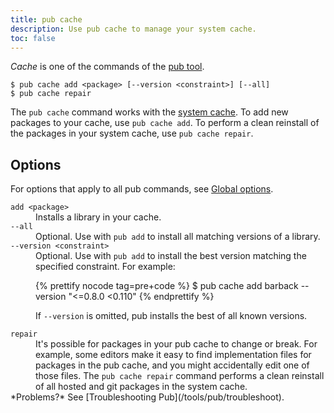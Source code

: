 ```yaml
---
title: pub cache
description: Use pub cache to manage your system cache.
toc: false
---
```


_Cache_ is one of the commands of the [pub tool](/tools/pub/cmd).

```
$ pub cache add <package> [--version <constraint>] [--all]
$ pub cache repair
```

The `pub cache` command works with the
[system cache](/tools/pub/glossary#system-cache).
To add new packages to your cache, use `pub cache add`.
To perform a clean reinstall of the packages in your system cache,
use `pub cache repair`.

## Options

For options that apply to all pub commands, see
[Global options](/tools/pub/cmd#global-options).

<dl>
<dt><code>add &lt;package&gt;</code></dt>
<dd>Installs a library in your cache.</dd>

<dt><code>--all</code></dt>
<dd>Optional. Use with <code>pub add</code> to install all
matching versions of a library.</dd>

<dt><code>--version &lt;constraint&gt;</code></dt>
<dd>Optional. Use with <code>pub add</code> to install the best
version matching the specified constraint. For example:

{% prettify nocode tag=pre+code %}
$ pub cache add barback --version "<=0.8.0 <0.110"
{% endprettify %}

If <code>--version</code> is omitted, pub installs the best of all known
versions.</dd>

<dt><code>repair</code></dt>
<dd>It's possible for packages in your pub cache to change or break.
For example, some editors make it easy to find implementation files for
packages in the pub cache, and you might accidentally edit one of those files.
The <code>pub cache repair</code> command performs a clean reinstall of all
hosted and git packages in the system cache.</dd>

<aside class="alert alert-info" markdown="1">
  *Problems?* See [Troubleshooting Pub](/tools/pub/troubleshoot).
</aside>
